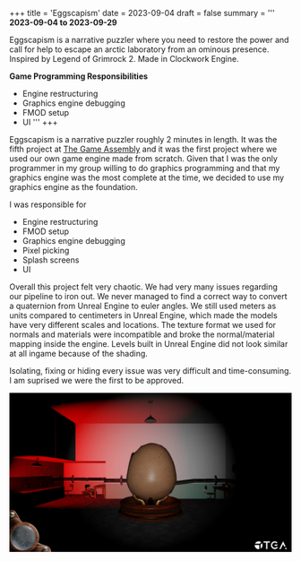 +++
title = 'Eggscapism'
date = 2023-09-04
draft = false
summary = '''
**2023-09-04 to 2023-09-29**

Eggscapism is a narrative puzzler where you need to restore the power and call for help to escape an arctic laboratory from an ominous presence. Inspired by Legend of Grimrock 2. Made in Clockwork Engine.

**Game Programming Responsibilities**
  *  Engine restructuring
  *  Graphics engine debugging
  *  FMOD setup
  *  UI
'''
+++

Eggscapism is a narrative puzzler roughly 2 minutes in length. It was the fifth project 
at [The Game Assembly](https://thegameassembly.com) and it was the first project where 
we used our own game engine made from scratch. Given that I was the only programmer 
in my group willing to do graphics programming and that my graphics engine was the most 
complete at the time, we decided to use my graphics engine as the foundation.

I was responsible for
  * Engine restructuring
  * FMOD setup
  * Graphics engine debugging
  * Pixel picking
  * Splash screens
  * UI

Overall this project felt very chaotic. We had very many issues regarding our pipeline to iron out.
We never managed to find a correct way to convert a quaternion from Unreal Engine to 
euler angles. We still used meters as units compared to centimeters in Unreal Engine, which
made the models have very different scales and locations. The texture format we used for
normals and materials were incompatible and broke the normal/material mapping inside the engine.
Levels built in Unreal Engine did not look similar at all ingame because of the shading.

Isolating, fixing or hiding every issue was very difficult and time-consuming. I am suprised we were
the first to be approved.

![Screenshot of the main room with a huge egg.](egg.webp)